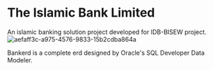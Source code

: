 # The Islamic Bank Limited
An islamic banking solution project developed for IDB-BISEW project.
![aefaff3c-a975-4576-9833-15b2cdba864a](https://user-images.githubusercontent.com/39001823/208647969-b00f40c4-0198-43df-bd10-e846390b4af9.png)

Bankerd is a complete erd designed by Oracle's SQL Developer Data Modeler.
